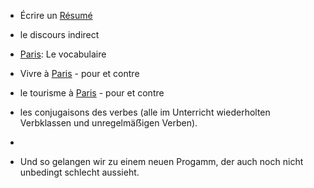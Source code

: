 - Écrire un [Résumé](../../Grammatik/R%C3%A9sum%C3%A9.md)
- le discours indirect
- [Paris](./_index.md): Le vocabulaire
- Vivre à [Paris](./_index.md) - pour et contre
- le tourisme à [Paris](./_index.md) - pour et contre

- les conjugaisons des verbes (alle im Unterricht wiederholten Verbklassen und unregelmäẞigen Verben).
- 
- Und so gelangen wir zu einem neuen Progamm, der auch noch nicht unbedingt schlecht aussieht.
